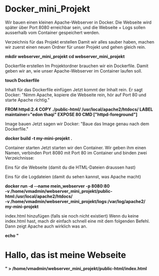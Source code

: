 # Docker_mini_Projekt

Wir bauen einen kleinen Apache-Webserver in Docker. Die Webseite wird später über Port 8080 erreichbar sein, und die Webseite + Logs sollen ausserhalb vom Container gespeichert werden.

Verzeichnis für das Projekt erstellen
Damit wir alles sauber haben, machen wir zuerst einen neuen Ordner für unser Projekt und gehen gleich rein.

**mkdir webserver_mini_projekt**
**cd webserver_mini_projekt**

Dockerfile erstellen
Im Projektordner brauchen wir ein Dockerfile. Damit geben wir an, wie unser Apache-Webserver im Container laufen soll.

**touch Dockerfile**

Inhalt für das Dockerfile einfügen
Jetzt kommt der Inhalt rein. Er sagt Docker: "Nimm Apache, kopiere die Webseite rein, hör auf Port 80 und starte Apache richtig."

**FROM httpd:2.4
COPY ./public-html/ /usr/local/apache2/htdocs/
LABEL maintainer="edon thaqi"
EXPOSE 80
CMD ["httpd-foreground"]**

Image bauen
Jetzt sagen wir Docker: "Baue das Image genau nach dem Dockerfile."

**docker build -t my-mini-projekt .**

Container starten
Jetzt starten wir den Container. Wir geben ihm einen Namen, verbinden Port 8080 mit Port 80 im Container und binden zwei Verzeichnisse:

Eins für die Webseite (damit du die HTML-Dateien draussen hast)

Eins für die Logdateien (damit du sehen kannst, was Apache macht)

**docker run -d --name mein_webserver -p 8080:80 \
-v /home/vmadmin/webserver_mini_projekt/public-html:/usr/local/apache2/htdocs/ \
-v /home/vmadmin/webserver_mini_projekt/logs:/var/log/apache2/ \
my-mini-projekt**

index.html hinzufügen (falls sie noch nicht existiert)
Wenn du keine index.html hast, mach dir einfach schnell eine mit dem folgenden Befehl. Dann zeigt Apache auch wirklich was an.

**echo "<h1>Hallo, das ist meine Webseite</h1>" > /home/vmadmin/webserver_mini_projekt/public-html/index.html**
